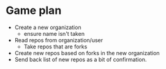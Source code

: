# Game plan

- Create a new organization
  - ensure name isn't taken
- Read repos from organization/user
  - Take repos that are forks
- Create new repos based on forks in the new organization
- Send back list of new repos as a bit of confirmation.
